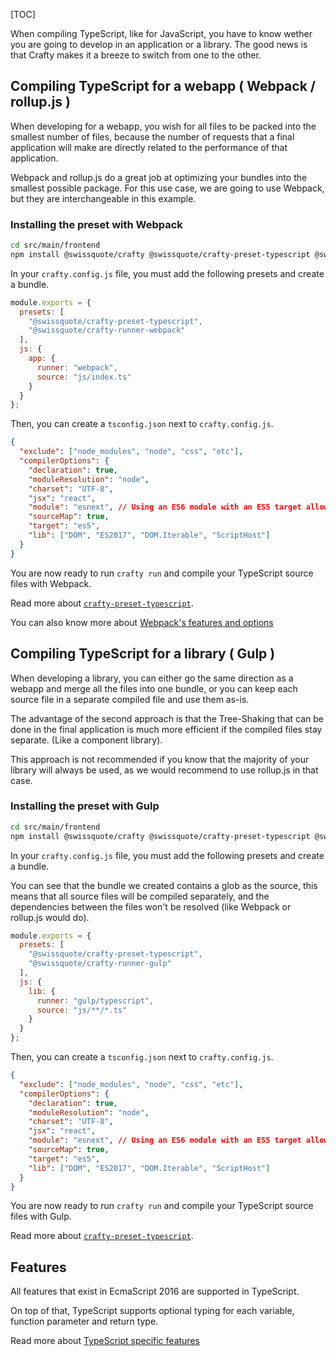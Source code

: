 [TOC]

When compiling TypeScript, like for JavaScript, you have to know wether you are
going to develop in an application or a library. The good news is that Crafty
makes it a breeze to switch from one to the other.

## Compiling TypeScript for a webapp ( Webpack / rollup.js )

When developing for a webapp, you wish for all files to be packed into the
smallest number of files, because the number of requests that a final
application will make are directly related to the performance of that
application.

Webpack and rollup.js do a great job at optimizing your bundles into the
smallest possible package. For this use case, we are going to use Webpack, but
they are interchangeable in this example.

### Installing the preset with Webpack

```bash
cd src/main/frontend
npm install @swissquote/crafty @swissquote/crafty-preset-typescript @swissquote/crafty-runner-webpack --save
```

In your `crafty.config.js` file, you must add the following presets and create a
bundle.

```javascript
module.exports = {
  presets: [
    "@swissquote/crafty-preset-typescript",
    "@swissquote/crafty-runner-webpack"
  ],
  js: {
    app: {
      runner: "webpack",
      source: "js/index.ts"
    }
  }
};
```

Then, you can create a `tsconfig.json` next to `crafty.config.js`.

```json
{
  "exclude": ["node_modules", "node", "css", "etc"],
  "compilerOptions": {
    "declaration": true,
    "moduleResolution": "node",
    "charset": "UTF-8",
    "jsx": "react",
    "module": "esnext", // Using an ES6 module with an ES5 target allows to leverage tree shaking
    "sourceMap": true,
    "target": "es5",
    "lib": ["DOM", "ES2017", "DOM.Iterable", "ScriptHost"]
  }
}
```

You are now ready to run `crafty run` and compile your TypeScript source files
with Webpack.

Read more about
[`crafty-preset-typescript`](05_Packages/05_crafty-preset-typescript).

You can also know more about
[Webpack's features and options](05_Packages/02_crafty-runner-webpack.md)

## Compiling TypeScript for a library ( Gulp )

When developing a library, you can either go the same direction as a webapp and
merge all the files into one bundle, or you can keep each source file in a
separate compiled file and use them as-is.

The advantage of the second approach is that the Tree-Shaking that can be done
in the final application is much more efficient if the compiled files stay
separate. (Like a component library).

This approach is not recommended if you know that the majority of your library
will always be used, as we would recommend to use rollup.js in that case.

### Installing the preset with Gulp

```bash
cd src/main/frontend
npm install @swissquote/crafty @swissquote/crafty-preset-typescript @swissquote/crafty-runner-gulp --save
```

In your `crafty.config.js` file, you must add the following presets and create a
bundle.

You can see that the bundle we created contains a glob as the source, this means
that all source files will be compiled separately, and the dependencies between
the files won't be resolved (like Webpack or rollup.js would do).

```javascript
module.exports = {
  presets: [
    "@swissquote/crafty-preset-typescript",
    "@swissquote/crafty-runner-gulp"
  ],
  js: {
    lib: {
      runner: "gulp/typescript",
      source: "js/**/*.ts"
    }
  }
};
```

Then, you can create a `tsconfig.json` next to `crafty.config.js`.

```json
{
  "exclude": ["node_modules", "node", "css", "etc"],
  "compilerOptions": {
    "declaration": true,
    "moduleResolution": "node",
    "charset": "UTF-8",
    "jsx": "react",
    "module": "esnext", // Using an ES6 module with an ES5 target allows to leverage tree shaking
    "sourceMap": true,
    "target": "es5",
    "lib": ["DOM", "ES2017", "DOM.Iterable", "ScriptHost"]
  }
}
```

You are now ready to run `crafty run` and compile your TypeScript source files
with Gulp.

Read more about
[`crafty-preset-typescript`](05_Packages/05_crafty-preset-typescript).

## Features

All features that exist in EcmaScript 2016 are supported in TypeScript.

On top of that, TypeScript supports optional typing for each variable, function
parameter and return type.

Read more about
[TypeScript specific features](05_Packages/05_crafty-preset-typescript/TypeScript_Features.md)
